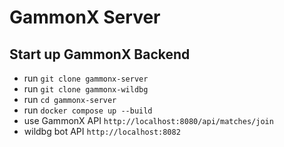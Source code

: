# GammonX Server

## Start up GammonX Backend
- run `git clone gammonx-server`
- run `git clone gammonx-wildbg`
- run `cd gammonx-server`
- run `docker compose up --build`
- use GammonX API `http://localhost:8080/api/matches/join`
- wildbg bot API `http://localhost:8082`